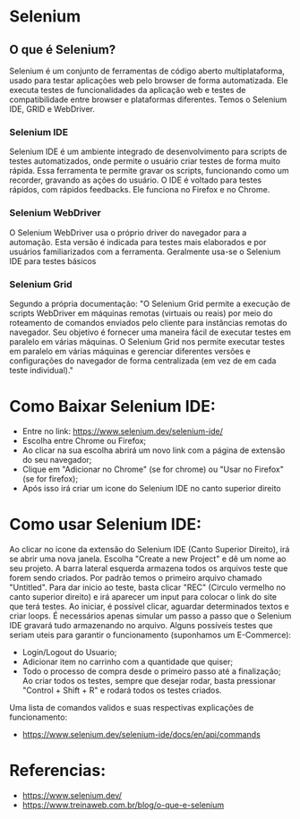 
# Selenium  

## O que é Selenium? 

Selenium é um conjunto de ferramentas de código aberto multiplataforma, usado para testar aplicações web pelo browser de forma automatizada. Ele executa testes de funcionalidades da aplicação web e testes de compatibilidade entre browser e plataformas diferentes. Temos o Selenium IDE, GRID e WebDriver. 

### Selenium IDE 
Selenium IDE é um ambiente integrado de desenvolvimento para scripts de testes automatizados, onde permite o usuário criar testes de forma muito rápida. Essa ferramenta te permite gravar os scripts, funcionando como um recorder, gravando as ações do usuário. O IDE é voltado para testes rápidos, com rápidos feedbacks.
Ele funciona no Firefox e no Chrome. 

### Selenium WebDriver 
O Selenium WebDriver usa o próprio driver do navegador para a automação. Esta versão é indicada para testes mais elaborados e por usuários familiarizados com a ferramenta. Geralmente usa-se o Selenium IDE para testes básicos

### Selenium Grid 
Segundo a própria documentação: "O Selenium Grid permite a execução de scripts WebDriver em máquinas remotas (virtuais ou reais) por meio do roteamento de comandos enviados pelo cliente para instâncias remotas do navegador. Seu objetivo é fornecer uma maneira fácil de executar testes em paralelo em várias máquinas. O Selenium Grid nos permite executar testes em paralelo em várias máquinas e gerenciar diferentes versões e configurações do navegador de forma centralizada (em vez de em cada teste individual)."

# Como Baixar Selenium IDE: 
 - Entre no link: https://www.selenium.dev/selenium-ide/
 - Escolha entre Chrome ou Firefox; 
 - Ao clicar na sua escolha abrirá um novo link com a página de extensão do seu navegador; 
 - Clique em "Adicionar no Chrome" (se for chrome) ou "Usar no Firefox" (se for firefox);
 - Após isso irá criar um icone do Selenium IDE no canto superior direito

# Como usar Selenium IDE: 
Ao clicar no icone da extensão do Selenium IDE (Canto Superior Direito), irá se abrir uma nova janela. Escolha "Create a new Project" e dê um nome ao seu projeto. 
A barra lateral esquerda armazena todos os arquivos teste que forem sendo criados. Por padrão temos o primeiro arquivo chamado "Untitled".
Para dar inicio ao teste, basta clicar "REC" (Circulo vermelho no canto superior direito) e irá aparecer um input para colocar o link do site que terá testes. Ao iniciar, é possível clicar, aguardar determinados textos e criar loops. É necessários apenas simular um passo a passo que o Selenium IDE gravará tudo armazenando no arquivo. 
Alguns possíveis testes que seriam uteis para garantir o funcionamento (suponhamos um E-Commerce): 
 - Login/Logout do Usuario;
 - Adicionar item no carrinho com a quantidade que quiser;
 - Todo o processo de compra desde o primeiro passo até a finalização;
Ao criar todos os testes, sempre que desejar rodar, basta pressionar "Control + Shift + R" e rodará todos os testes criados. 

Uma lista de comandos validos e suas respectivas explicações de funcionamento: 
 - https://www.selenium.dev/selenium-ide/docs/en/api/commands

# Referencias: 
 - https://www.selenium.dev/
 - https://www.treinaweb.com.br/blog/o-que-e-selenium
